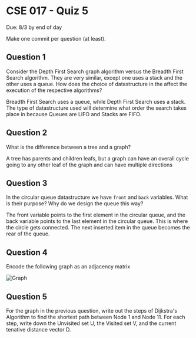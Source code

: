 # CSE 017 - Quiz 5

Due: 8/3 by end of day

Make one commit per question (at least).

## Question 1 

Consider the Depth First Search graph algorithm versus the Breadth First Search algorithm. They are very similar, except one uses a stack and the other uses a queue. How does the choice of datastructure in the affect the execution of the respective algorithms?

Breadth First Search uses a queue, while Depth First Search uses a stack. The type of datastructure used will determine what order the search takes place in because Queues are LIFO and Stacks are FIFO.

## Question 2

What is the difference between a tree and a graph?

A tree has parents and children leafs, but a graph can have an overall cycle going to any other leaf of the graph and can have multiple directions

## Question 3

In the circular queue datastructure we have `front` and `back` variables. What is their purpose? Why do we design the queue this way?

The front variable points to the first element in the circular queue, and the back variable points to the last element in the circular queue. This is where the circle gets connected. The next inserted item in the queue becomes the rear of the queue.

## Question 4

Encode the following graph as an adjacency matrix

![Graph](https://github.com/cmontella/cse017-quiz5/blob/master/graph.png?raw=true)

## Question 5

For the graph in the previous question, write out the steps of Dijkstra's Algorithm to find the shortest path between Node 1 and Node 11. For each step, write down the Unvisited set U, the Visited set V, and the current tenative distance vector D.
